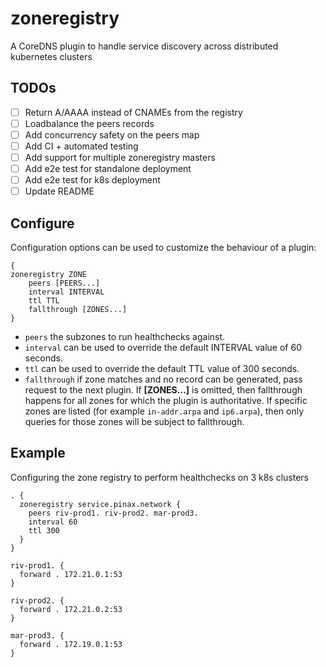 # zoneregistry

A CoreDNS plugin to handle service discovery across distributed kubernetes clusters

## TODOs

- [ ] Return A/AAAA instead of CNAMEs from the registry
- [ ] Loadbalance the peers records
- [ ] Add concurrency safety on the peers map
- [ ] Add CI + automated testing
- [ ] Add support for multiple zoneregistry masters
- [ ] Add e2e test for standalone deployment
- [ ] Add e2e test for k8s deployment
- [ ] Update README

## Configure

Configuration options can be used to customize the behaviour of a plugin:

```
{
zoneregistry ZONE
    peers [PEERS...]
    interval INTERVAL
    ttl TTL
    fallthrough [ZONES...]
}
```

- `peers` the subzones to run healthchecks against.
- `interval` can be used to override the default INTERVAL value of 60 seconds.
- `ttl` can be used to override the default TTL value of 300 seconds.
- `fallthrough` if zone matches and no record can be generated, pass request to the next plugin. If **[ZONES...]** is omitted, then fallthrough happens for all zones for which the plugin is authoritative. If specific zones are listed (for example `in-addr.arpa` and `ip6.arpa`), then only queries for those zones will be subject to fallthrough.

## Example

Configuring the zone registry to perform healthchecks on 3 k8s clusters

```
. {
  zoneregistry service.pinax.network {
    peers riv-prod1. riv-prod2. mar-prod3.
    interval 60
    ttl 300
  }
}

riv-prod1. {
  forward . 172.21.0.1:53
}

riv-prod2. {
  forward . 172.21.0.2:53
}

mar-prod3. {
  forward . 172.19.0.1:53
}
```
